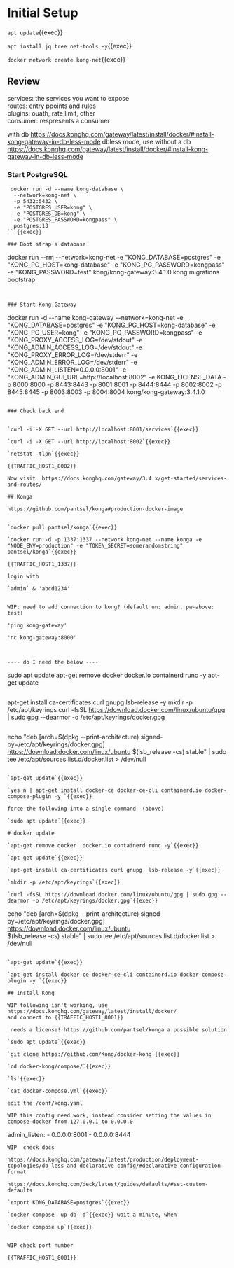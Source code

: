 # Initial Setup

`apt update`{{exec}}

`apt install jq tree net-tools -y`{{exec}}


`docker network create kong-net`{{exec}}


## Review

services:   the services you want to expose   
routes:  entry ppoints and rules   
plugins: ouath, rate limit, other   
consumer: respresents a consumer   

with db https://docs.konghq.com/gateway/latest/install/docker/#install-kong-gateway-in-db-less-mode
dbless mode, use without a db  https://docs.konghq.com/gateway/latest/install/docker/#install-kong-gateway-in-db-less-mode

### Start PostgreSQL

```
 docker run -d --name kong-database \
  --network=kong-net \
  -p 5432:5432 \
  -e "POSTGRES_USER=kong" \
  -e "POSTGRES_DB=kong" \
  -e "POSTGRES_PASSWORD=kongpass" \
  postgres:13
```{{exec}}

### Boot strap a database
```
docker run --rm --network=kong-net  -e "KONG_DATABASE=postgres"  -e "KONG_PG_HOST=kong-database"  -e "KONG_PG_PASSWORD=kongpass"  -e "KONG_PASSWORD=test" kong/kong-gateway:3.4.1.0 kong migrations bootstrap
```{{exec}}
    

### Start Kong Gateway    
```
docker run -d --name kong-gateway  --network=kong-net  -e "KONG_DATABASE=postgres"  -e "KONG_PG_HOST=kong-database"  -e "KONG_PG_USER=kong"  -e "KONG_PG_PASSWORD=kongpass"  -e "KONG_PROXY_ACCESS_LOG=/dev/stdout"  -e "KONG_ADMIN_ACCESS_LOG=/dev/stdout"  -e "KONG_PROXY_ERROR_LOG=/dev/stderr"  -e "KONG_ADMIN_ERROR_LOG=/dev/stderr"  -e "KONG_ADMIN_LISTEN=0.0.0.0:8001"  -e "KONG_ADMIN_GUI_URL=http://localhost:8002"  -e KONG_LICENSE_DATA  -p 8000:8000  -p 8443:8443  -p 8001:8001  -p 8444:8444  -p 8002:8002  -p 8445:8445  -p 8003:8003  -p 8004:8004  kong/kong-gateway:3.4.1.0
```{{exec}}
    
### Check back end    


`curl -i -X GET --url http://localhost:8001/services`{{exec}}
  
`curl -i -X GET --url http://localhost:8002`{{exec}}

`netstat -tlpn`{{exec}}

{{TRAFFIC_HOST1_8002}}

Now visit  https://docs.konghq.com/gateway/3.4.x/get-started/services-and-routes/

## Konga

https://github.com/pantsel/konga#production-docker-image


`docker pull pantsel/konga`{{exec}}

`docker run -d -p 1337:1337 --network kong-net --name konga -e "NODE_ENV=production" -e "TOKEN_SECRET=somerandomstring" pantsel/konga`{{exec}}

{{TRAFFIC_HOST1_1337}}

login with

`admin` & 'abcd1234'


WIP: need to add connection to kong? (default un: admin, pw-above: test)

'ping kong-gateway'

'nc kong-gateway:8000'



---- do I need the below ----

```
sudo apt update
apt-get remove docker  docker.io containerd runc -y
apt-get update
```{{exec}}

```
apt-get install ca-certificates curl gnupg  lsb-release -y
mkdir -p /etc/apt/keyrings
curl -fsSL https://download.docker.com/linux/ubuntu/gpg | sudo gpg --dearmor -o /etc/apt/keyrings/docker.gpg
```{{exec}}

```
echo   "deb [arch=$(dpkg --print-architecture) signed-by=/etc/apt/keyrings/docker.gpg] https://download.docker.com/linux/ubuntu $(lsb_release -cs) stable" | sudo tee /etc/apt/sources.list.d/docker.list > /dev/null
```{{exec}}   

`apt-get update`{{exec}}   

`yes n | apt-get install docker-ce docker-ce-cli containerd.io docker-compose-plugin -y `{{exec}}  

force the following into a single command  (above)

`sudo apt update`{{exec}}

# docker update

`apt-get remove docker  docker.io containerd runc -y`{{exec}}   

`apt-get update`{{exec}}   

`apt-get install ca-certificates curl gnupg  lsb-release -y`{{exec}}   

`mkdir -p /etc/apt/keyrings`{{exec}}   

`curl -fsSL https://download.docker.com/linux/ubuntu/gpg | sudo gpg --dearmor -o /etc/apt/keyrings/docker.gpg`{{exec}}   

```
echo   "deb [arch=$(dpkg --print-architecture) signed-by=/etc/apt/keyrings/docker.gpg] https://download.docker.com/linux/ubuntu \
  $(lsb_release -cs) stable" | sudo tee /etc/apt/sources.list.d/docker.list > /dev/null
```{{exec}}   

`apt-get update`{{exec}}   

`apt-get install docker-ce docker-ce-cli containerd.io docker-compose-plugin -y `{{exec}}   

## Install Kong

WIP following isn't working, use https://docs.konghq.com/gateway/latest/install/docker/
and connect to {{TRAFFIC_HOST1_8001}}
 
 needs a license! https://github.com/pantsel/konga a possible solution

`sudo apt update`{{exec}}

`git clone https://github.com/Kong/docker-kong`{{exec}}

`cd docker-kong/compose/`{{exec}}

`ls`{{exec}}

`cat docker-compose.yml`{{exec}}

edit the /conf/kong.yaml

WIP this config need work, instead consider setting the values in compose-docker from 127.0.0.1 to 0.0.0.0

```
admin_listen:
     - 0.0.0.0:8001
     - 0.0.0.0:8444
```
WIP  check docs

https://docs.konghq.com/gateway/latest/production/deployment-topologies/db-less-and-declarative-config/#declarative-configuration-format

https://docs.konghq.com/deck/latest/guides/defaults/#set-custom-defaults

`export KONG_DATABASE=postgres`{{exec}}

`docker compose  up db -d`{{exec}} wait a minute, when

`docker compose up`{{exec}}


WIP check port number

{{TRAFFIC_HOST1_8001}}




